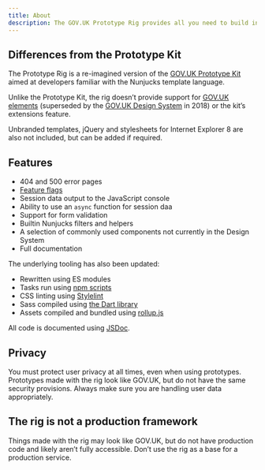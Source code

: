 ```yaml
---
title: About
description: The GOV.UK Prototype Rig provides all you need to build interactive prototypes that look like pages on GOV.UK. These can be used to show ideas to people you work with, and during user research.
---
```


## Differences from the Prototype Kit

The Prototype Rig is a re-imagined version of the [GOV.UK Prototype Kit](https://govuk-prototype-kit.herokuapp.com/docs) aimed at developers familiar with the Nunjucks template language.

Unlike the Prototype Kit, the rig doesn’t provide support for [GOV.UK elements](https://govuk-elements.herokuapp.com/) (superseded by the [GOV.UK Design System](https://design-system.service.gov.uk/) in 2018) or the kit’s extensions feature.

Unbranded templates, jQuery and stylesheets for Internet Explorer 8 are also not included, but can be added if required.

## Features

* 404 and 500 error pages
* [Feature flags](/lib/tutorials/feature-flags.md)
* Session data output to the JavaScript console
* Ability to use an `async` function for session daa
* Support for form validation
* Builtin Nunjucks filters and helpers
* A selection of commonly used components not currently in the Design System
* Full documentation

The underlying tooling has also been updated:

* Rewritten using ES modules
* Tasks run using [npm scripts](https://docs.npmjs.com/cli/v7/using-npm/scripts)
* CSS linting using [Stylelint](https://stylelint.io)
* Sass compiled using [the Dart library](https://sass-lang.com/dart-sass)
* Assets compiled and bundled using [rollup.js](https://rollupjs.org/)

All code is documented using [JSDoc](https://jsdoc.app).

## Privacy

You must protect user privacy at all times, even when using prototypes. Prototypes made with the rig look like GOV.UK, but do not have the same security provisions. Always make sure you are handling user data appropriately.

## The rig is not a production framework

Things made with the rig may look like GOV.UK, but do not have production code and likely aren’t fully accessible. Don’t use the rig as a base for a production service.
